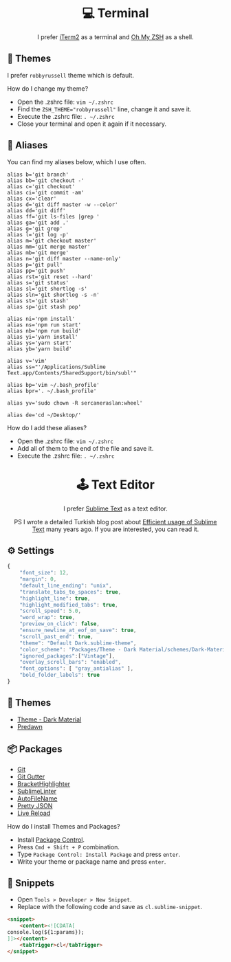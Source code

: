 <h1 align="center">💻 Terminal</h1>

<p align="center">
I prefer <a href="https://iterm2.com">iTerm2</a> as a terminal and <a href="https://github.com/ohmyzsh/ohmyzsh/wiki/Installing-ZSH">Oh My ZSH</a> as a shell.
</p>

## 🎨 Themes

I prefer `robbyrussell` theme which is default.

How do I change my theme?

* Open the .zshrc file: `vim ~/.zshrc`
* Find the `ZSH_THEME="robbyrussell"` line, change it and save it.
* Execute the .zshrc file: `. ~/.zshrc`
* Close your terminal and open it again if it necessary.

## 🫶 Aliases
You can find my aliases below, which I use often.

```
alias b='git branch'
alias bb='git checkout -'
alias c='git checkout'
alias ci='git commit -am'
alias cx='clear'
alias d='git diff master -w --color'
alias dd='git diff'
alias ff='git ls-files |grep '
alias ga='git add .'
alias g='git grep'
alias l='git log -p'
alias m='git checkout master'
alias mm='git merge master'
alias mb='git merge'
alias n='git diff master --name-only'
alias p='git pull'
alias pp='git push'
alias rst='git reset --hard'
alias s='git status'
alias sl='git shortlog -s'
alias sln='git shortlog -s -n'
alias st='git stash'
alias sp='git stash pop'

alias ni='npm install'
alias ns='npm run start'
alias nb='npm run build'
alias yi='yarn install'
alias ys='yarn start'
alias yb='yarn build'

alias v='vim'
alias ss="'/Applications/Sublime Text.app/Contents/SharedSupport/bin/subl'"

alias bp='vim ~/.bash_profile'
alias bpr='. ~/.bash_profile'

alias yv='sudo chown -R sercaneraslan:wheel'

alias de='cd ~/Desktop/'
```

How do I add these aliases?

* Open the .zshrc file: `vim ~/.zshrc`
* Add all of them to the end of the file and save it.
* Execute the .zshrc file: `. ~/.zshrc`

<h1 align="center">🕹️ Text Editor</h1>

<p align="center">
I prefer <a href="https://www.sublimetext.com/">Sublime Text</a> as a text editor.
</p>

<p align="center">
PS I wrote a detailed Turkish blog post about <a href="http://blog.sercaneraslan.com/sublime-texti-etkin-kullanma">Efficient usage of Sublime Text</a> many years ago. If you are interested, you can read it.
</p>

## ⚙️ Settings

```js
{
    "font_size": 12,
    "margin": 0,
    "default_line_ending": "unix",
    "translate_tabs_to_spaces": true,
    "highlight_line": true,
    "highlight_modified_tabs": true,
    "scroll_speed": 5.0,
    "word_wrap": true,
    "preview_on_click": false,
    "ensure_newline_at_eof_on_save": true,
    "scroll_past_end": true,
    "theme": "Default Dark.sublime-theme",
    "color_scheme": "Packages/Theme - Dark Material/schemes/Dark-Material.tmTheme",
    "ignored_packages":["Vintage"],
    "overlay_scroll_bars": "enabled",
    "font_options": [ "gray_antialias" ],
    "bold_folder_labels": true
}

```

## 🎨 Themes

- [Theme - Dark Material](https://packagecontrol.io/packages/Theme%20-%20Dark%20Material)
- [Predawn](https://packagecontrol.io/packages/Predawn)

## 📦 Packages

- [Git](https://packagecontrol.io/packages/Git)
- [Git Gutter](https://packagecontrol.io/packages/GitGutter)
- [BracketHighlighter](https://packagecontrol.io/packages/BracketHighlighter)
- [SublimeLinter](https://packagecontrol.io/packages/SublimeLinter)
- [AutoFileName](https://packagecontrol.io/packages/AutoFileName)
- [Pretty JSON](https://packagecontrol.io/packages/Pretty%20JSON)
- [Live Reload](https://packagecontrol.io/packages/LiveReload)

How do I install Themes and Packages?

- Install [Package Control](https://packagecontrol.io/installation).
- Press `Cmd + Shift + P` combination.
- Type `Package Control: Install Package` and press `enter`.
- Write your theme or package name and press `enter`.

## 💫 Snippets

- Open `Tools > Developer > New Snippet`.
- Replace with the following code and save as `cl.sublime-snippet`.

```html
<snippet>
    <content><![CDATA[
console.log(${1:params});
]]></content>
    <tabTrigger>cl</tabTrigger>
</snippet>
```
